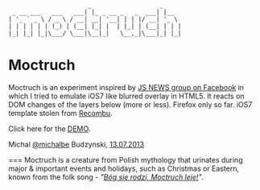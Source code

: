     
                          _                   _     
     _ __ ___   ___   ___| |_ _ __ _   _  ___| |__  
    | '_ ` _ \ / _ \ / __| __| '__| | | |/ __| '_ \ 
    | | | | | | (_) | (__| |_| |  | |_| | (__| | | |
    |_| |_| |_|\___/ \___|\__|_|   \__,_|\___|_| |_|
    

Moctruch
====
Moctruch is an experiment inspired by [JS NEWS group on Facebook](https://www.facebook.com/groups/217169631654737/permalink/566491106722586/) in which I tried to emulate iOS7 like blurred overlay in HTML5. It reacts on DOM changes of the layers below (more or less). Firefox only so far. iOS7 template stolen from [Recombu](http://recombu.com/mobile/interactive/iphone-5s-ios7-concept/).

Click here for the [DEMO](http://michalbe.github.io/moctruch/).

Michal [@michalbe](http://twitter.com/michalbe) Budzynski, [13.07.2013](http://en.wikipedia.org/wiki/13_July)

===
Moctruch is a creature from Polish mythology that urinates during major & important events and holidays, such as Christmas or Eastern, known from the folk song - *"[Bóg się rodzi, Moctruch leje!](http://www.youtube.com/watch?v=Y2Ror4pIKp8)"*.